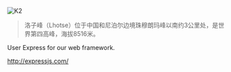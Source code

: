 <img src="http://lxp-assets.qiniudn.com/github/Lhotse.jpg?imageView2/2/w/640/q/85" alt="K2" />

> 洛子峰（Lhotse）位于中国和尼泊尔边境珠穆朗玛峰以南约3公里处，是世界第四高峰，海拔8516米。

User Express for our web framework.

http://expressjs.com/
